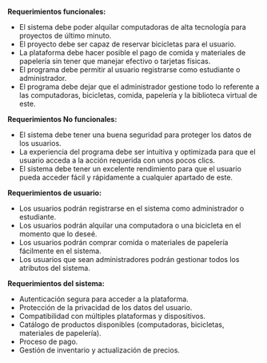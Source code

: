 **Requerimientos funcionales:**
-	El sistema debe poder alquilar computadoras de alta tecnología para proyectos de último minuto.
-	El proyecto debe ser capaz de reservar bicicletas para el usuario.
-	La plataforma debe hacer posible el pago de comida y materiales de papelería sin tener que manejar efectivo o tarjetas físicas.
-	El programa debe permitir al usuario registrarse como estudiante o administrador.
-	El programa debe dejar que el administrador gestione todo lo referente a las computadoras, bicicletas, comida, papelería y la biblioteca virtual de este.

**Requerimientos No funcionales:**
-	El sistema debe tener una buena seguridad para proteger los datos de los usuarios.
-	La experiencia del programa debe ser intuitiva y optimizada para que el usuario acceda a la acción requerida con unos pocos clics.
-	El sistema debe tener un excelente rendimiento para que el usuario pueda acceder fácil y rápidamente a cualquier apartado de este.

**Requerimientos de usuario:**
-	Los usuarios podrán registrarse en el sistema como administrador o estudiante.
-	Los usuarios podrán alquilar una computadora o una bicicleta en el momento que lo deseé.
-	Los usuarios podrán comprar comida o materiales de papelería fácilmente en el sistema.
-	Los usuarios que sean administradores podrán gestionar todos los atributos del sistema.

**Requerimientos del sistema:**
-	Autenticación segura para acceder a la plataforma.
-	Protección de la privacidad de los datos del usuario.
-	Compatibilidad con múltiples plataformas y dispositivos.
-	Catálogo de productos disponibles (computadoras, bicicletas, materiales de papelería).
-	Proceso de pago.
-	Gestión de inventario y actualización de precios.
